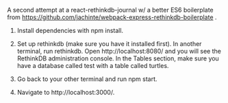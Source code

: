 A second attempt at a react-rethinkdb-journal w/ a better ES6 boilerplate from https://github.com/jachinte/webpack-express-rethinkdb-boilerplate .

1. Install dependencies with npm install.

2. Set up rethinkdb (make sure you have it installed first). In another terminal, run rethinkdb. Open http://localhost:8080/  and you will see the RethinkDB administration console. In the Tables section, make sure you have a database called test with a table called turtles.

3. Go back to your other terminal and run npm start.

4. Navigate to http://localhost:3000/.
